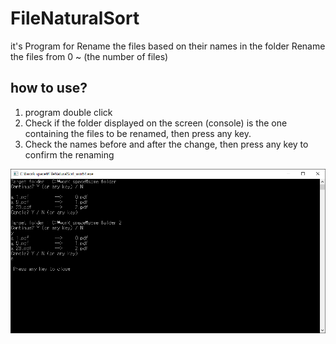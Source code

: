 # FileNaturalSort
it's Program for Rename the files based on their names in the folder
Rename the files from 0 ~ (the number of files)

## how to use?
1. program double click
2. Check if the folder displayed on the screen (console) is the one containing the files to be renamed, then press any key.
3. Check the names before and after the change, then press any key to confirm the renaming

![usage image](https://raw.githubusercontent.com/neikion/FileNaturalSort/refs/heads/master/Assets/usage%20image.png)
